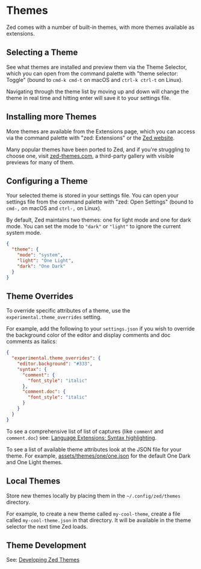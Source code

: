 # Themes

Zed comes with a number of built-in themes, with more themes available as extensions.

## Selecting a Theme

See what themes are installed and preview them via the Theme Selector, which you can open from the command palette with "theme selector: Toggle" (bound to `cmd-k cmd-t` on macOS and `ctrl-k ctrl-t` on Linux).

Navigating through the theme list by moving up and down will change the theme in real time and hitting enter will save it to your settings file.

## Installing more Themes

More themes are available from the Extensions page, which you can access via the command palette with "zed: Extensions" or the [Zed website](https://zed.dev/extensions).

Many popular themes have been ported to Zed, and if you're struggling to choose one, visit [zed-themes.com](https://zed-themes.com), a third-party gallery with visible previews for many of them.

## Configuring a Theme

Your selected theme is stored in your settings file. You can open your settings file from the command palette with "zed: Open Settings" (bound to `cmd-,` on macOS and `ctrl-,` on Linux).

By default, Zed maintains two themes: one for light mode and one for dark mode. You can set the mode to `"dark"` or `"light"` to ignore the current system mode.

```json
{
  "theme": {
    "mode": "system",
    "light": "One Light",
    "dark": "One Dark"
  }
}
```

## Theme Overrides

To override specific attributes of a theme, use the `experimental.theme_overrides` setting.

For example, add the following to your `settings.json` if you wish to override the background color of the editor and display comments and doc comments as italics:

```json
{
  "experimental.theme_overrides": {
    "editor.background": "#333",
    "syntax": {
      "comment": {
        "font_style": "italic"
      },
      "comment.doc": {
        "font_style": "italic"
      }
    }
  }
}
```

To see a comprehensive list of list of captures (like `comment` and `comment.doc`) see: [Language Extensions: Syntax highlighting](./extensions/languages.md#syntax-highlighting).

To see a list of available theme attributes look at the JSON file for your theme. For example, [assets/themes/one/one.json](https://github.com/zed-industries/zed/blob/main/assets/themes/one/one.json) for the default One Dark and One Light themes.

## Local Themes

Store new themes locally by placing them in the `~/.config/zed/themes` directory.

For example, to create a new theme called `my-cool-theme`, create a file called `my-cool-theme.json` in that directory. It will be available in the theme selector the next time Zed loads.

## Theme Development

See: [Developing Zed Themes](./extensions/themes.md)
